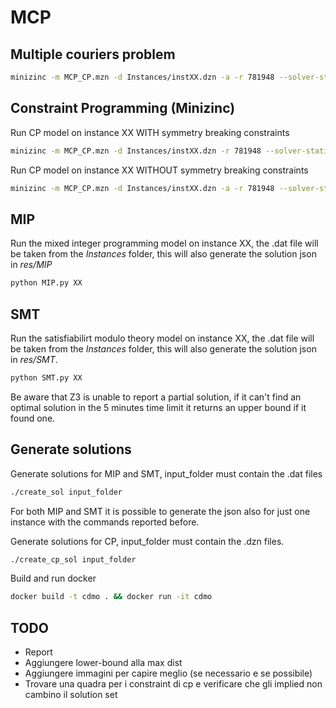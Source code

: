 # MCP

## Multiple couriers problem
```sh
minizinc -m MCP_CP.mzn -d Instances/instXX.dzn -a -r 781948 --solver-statistics --time-limit 300000 -D mzn_ignore_symmetry_breaking_constraints=false
```

## Constraint Programming (Minizinc)
Run CP model on instance XX WITH symmetry breaking constraints

```sh
minizinc -m MCP_CP.mzn -d Instances/instXX.dzn -r 781948 --solver-statistics --time-limit 300000 -D mzn_ignore_symmetry_breaking_constraints=false
```

Run CP model on instance XX WITHOUT symmetry breaking constraints

```sh
minizinc -m MCP_CP.mzn -d Instances/instXX.dzn -a -r 781948 --solver-statistics --time-limit 300000 -D mzn_ignore_symmetry_breaking_constraints=true
```

## MIP

Run the mixed integer programming model on instance XX, the .dat file will be taken from the *Instances* folder, this will also generate the solution json in *res/MIP*

```sh
python MIP.py XX
```

## SMT

Run the satisfiabilirt modulo theory model on instance XX, the .dat file will be taken from the *Instances* folder, this will also generate the solution json in *res/SMT*.

```sh
python SMT.py XX
```
Be aware that Z3 is unable to report a partial solution, if it can't find an optimal solution in the 5 minutes time limit it returns an upper bound if it found one.

## Generate solutions
Generate solutions for MIP and SMT, input_folder must contain the .dat files
```sh
./create_sol input_folder
```
For both MIP and SMT it is possible to generate the json also for just one instance with the commands reported before.

Generate solutions for CP, input_folder must contain the .dzn files.
```sh
./create_cp_sol input_folder
```

Build and run docker
```sh
docker build -t cdmo . && docker run -it cdmo
```

## TODO
- Report
- Aggiungere lower-bound alla max dist
- Aggiungere immagini per capire meglio (se necessario e se possibile)
- Trovare una quadra per i constraint di cp e verificare che gli implied non cambino il solution set